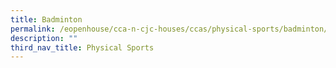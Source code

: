 ```yaml
---
title: Badminton
permalink: /eopenhouse/cca-n-cjc-houses/ccas/physical-sports/badminton/
description: ""
third_nav_title: Physical Sports
---
```

